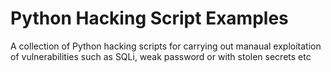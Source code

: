 # Python Hacking Script Examples
A collection of Python hacking scripts for carrying out manaual exploitation of vulnerabilities such as SQLi, weak password or with stolen secrets etc
